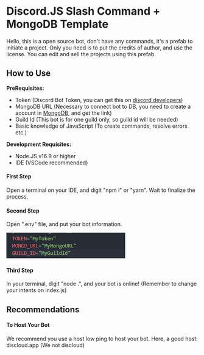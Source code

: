 # Discord.JS Slash Command + MongoDB Template

Hello, this is a open source bot, don't have any commands, it's a prefab to initiate a project.
Only you need is to put the credits of author, and use the license.
You can edit and sell the projects using this prefab.


## How to Use

**PreRequisites:**

- Token (Discord Bot Token, you can get this on [discord developers](https://discord.com/developers/applications))
- MongoDB URL (Necessary to connect bot to DB, you need to create a account in [MongoDB](mongodb.com), and get the link)
- Guild Id (This bot is for one guild only, so guild id will be needed)
- Basic knowledge of JavaScript (To create commands, resolve errors etc.)

**Development Requisites:**

- Node.JS v16.9 or higher
- IDE (VSCode recommended)

#### First Step

Open a terminal on your IDE, and digit "npm i" or "yarn". Wait to finalize the process.

#### Second Step

Open ".env" file, and put your bot information.

<img src="/dont_copy_this/env-example.png"/>

#### Third Step

In your terminal, digit "node .", and your bot is online! (Remember to change your intents on index.js)


## Recommendations


#### To Host Your Bot

We recommend you use a host low ping to host your bot. Here, a good host: discloud.app (We not discloud)
